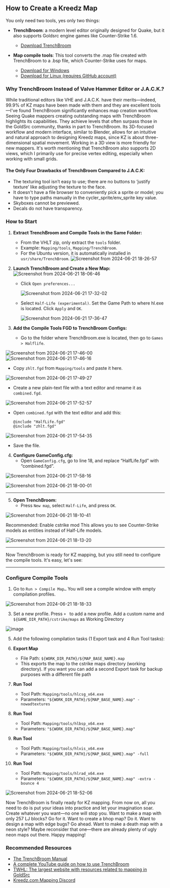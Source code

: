 ## How to Create a Kreedz Map

You only need two tools, yes only two things: 
- **TrenchBroom**: a modern level editor originally designed for Quake, but it also supports Goldsrc engine games like Counter-Strike 1.6.
  - [Download TrenchBroom](https://github.com/TrenchBroom/TrenchBroom/releases)
  
- **Map compile tools**: This tool converts the .map file created with TrenchBroom to a .bsp file, which Counter-Strike uses for maps.
  - [Download for Windows](https://github.com/twhl-community/VHLT-V34/releases)
  - [Download for Linux (requires GitHub account)](https://github.com/khanghugo/SDHLT/actions/runs/8559616842)

### Why TrenchBroom Instead of Valve Hammer Editor or J.A.C.K.?

While traditional editors like VHE and J.A.C.K. have their merits—indeed, 99.9% of KZ maps have been made with them and they are excellent tools—I've found TrenchBroom significantly enhances map creation workflow. Seeing Quake mappers creating outstanding maps with TrenchBroom highlights its capabilities. They achieve levels that often surpass those in the GoldSrc community, thanks in part to TrenchBroom. Its 3D-focused workflow and modern interface, similar to Blender, allows for an intuitive and natural approach to designing Kreedz maps, since KZ is about three-dimensional spatial movement. Working in a 3D view is more friendly for new mappers. It's worth mentioning that TrenchBroom also supports 2D views, which I primarily use for precise vertex editing, especially when working with small grids.

#### The Only Four Drawbacks of TrenchBroom Compared to J.A.C.K:

- The texturing tool isn’t easy to use; there are no buttons to ‘justify texture’ like adjusting the texture to the face.
- It doesn't have a file browser to conveniently pick a sprite or model; you have to type paths manually in the cycler_sprite/env_sprite key value.
- Skyboxes cannot be previewed.
- Decals do not have transparency.

### How to Start

1. **Extract TrenchBroom and Compile Tools in the Same Folder:**
   - From the VHLT zip, only extract the `tools` folder.
   - Example: `Mapping/tools`, `Mapping/TrenchBroom`.
   - For the Ubuntu version, it is automatically installed in `usr/share/TrenchBroom`.
     ![Screenshot from 2024-06-21 18-26-57](https://github.com/G2Pavon/G2Pavon.github.io/assets/14117486/87a30114-a0fe-4b9e-b7aa-6558ca4484fb)


2. **Launch TrenchBroom and Create a New Map:**
   ![Screenshot from 2024-06-21 18-06-46](https://github.com/G2Pavon/G2Pavon.github.io/assets/14117486/4b0ffb0e-2b03-4f95-b425-e3fbce388e74)

   - Click `Open preferences...`
     
     ![Screenshot from 2024-06-21 17-32-02](https://github.com/G2Pavon/G2Pavon.github.io/assets/14117486/14db38f9-2dfc-4f45-8584-2bed76f3ecc0)

   - Select `Half-Life (experimental)`. Set the Game Path to where hl.exe is located. Click `Apply` and `OK`.
     
     ![Screenshot from 2024-06-21 17-36-47](https://github.com/G2Pavon/G2Pavon.github.io/assets/14117486/b88f69e4-f825-4994-a51c-99a97c0f803f)


4. **Add the Compile Tools FGD to TrenchBroom Configs:**
   - Go to the folder where TrenchBroom.exe is located, then go to `Games > Halflife`.

![Screenshot from 2024-06-21 17-46-00](https://github.com/G2Pavon/G2Pavon.github.io/assets/14117486/a1e9ea57-7912-401c-8968-dd5f8331ec54)
![Screenshot from 2024-06-21 17-46-16](https://github.com/G2Pavon/G2Pavon.github.io/assets/14117486/54da83ff-8993-4814-91ad-02b75a4d5cc1)



   - Copy `zhlt.fgd` from `Mapping/tools` and paste it here.

![Screenshot from 2024-06-21 17-49-27](https://github.com/G2Pavon/G2Pavon.github.io/assets/14117486/99e2b7d1-880a-4ebb-8218-6831c07d6bef)

     
   - Create a new plain-text file with a text editor and rename it as `combined.fgd`.

![Screenshot from 2024-06-21 17-52-57](https://github.com/G2Pavon/G2Pavon.github.io/assets/14117486/81570051-848e-453b-854a-ae607f8f655b)

     
   - Open `combined.fgd` with the text editor and add this:
     ```plaintext
     @include "HalfLife.fgd"
     @include "zhlt.fgd"
     ```

![Screenshot from 2024-06-21 17-54-35](https://github.com/G2Pavon/G2Pavon.github.io/assets/14117486/23614cab-4116-4b9f-9dc6-a1f1b4382357)

     
   - Save the file.

4. **Configure GameConfig.cfg:**
   - Open `GameConfig.cfg`, go to line 18, and replace “HalfLife.fgd” with “combined.fgd”.

![Screenshot from 2024-06-21 17-58-16](https://github.com/G2Pavon/G2Pavon.github.io/assets/14117486/df84df2b-bc0b-4d5b-9aa4-710e1a4b8eab)

![Screenshot from 2024-06-21 18-00-01](https://github.com/G2Pavon/G2Pavon.github.io/assets/14117486/ec60d7c7-bc93-4bee-96b8-71ddeaf92a10)

---


5. **Open TrenchBroom:**
   - Press `New map`, select `Half-Life`, and press `OK`.

![Screenshot from 2024-06-21 18-10-41](https://github.com/G2Pavon/G2Pavon.github.io/assets/14117486/65c3525f-21c7-4752-bad3-c9f4082581f5)

Recommended: Enable cstrike mod
This allows you to see Counter-Strike models as entities instead of Half-Life models.

![Screenshot from 2024-06-21 18-13-20](https://github.com/G2Pavon/G2Pavon.github.io/assets/14117486/8447d1cf-d8af-4990-b477-5aa110636494)

----
Now TrenchBroom is ready for KZ mapping, but you still need to configure the compile tools. It's easy, let's see:

----

### Configure Compile Tools

1. Go to `Run > Compile Map…` You will see a compile window with empty compilation profiles.

![Screenshot from 2024-06-21 18-18-33](https://github.com/G2Pavon/G2Pavon.github.io/assets/14117486/bd94ea12-ca7d-4cde-83d9-76b26c652062)

   
3. Set a new profile. Press `+ ` to add a new profile. Add a custom name and `${GAME_DIR_PATH}/cstrike/maps` as Working Directory

![image](https://github.com/G2Pavon/G2Pavon.github.io/assets/14117486/d6945617-5518-4df5-8586-9c31514af8cd)



   
5. Add the following compilation tasks (1 Export task and 4 Run Tool tasks):

1. **Export Map**
   - File Path: `${WORK_DIR_PATH}/${MAP_BASE_NAME}.map`
   - This exports the map to the cstrike maps directory (working directory). If you want you can add a second Export task for backup purposes with a different file path

2. **Run Tool**
   - Tool Path: `Mapping/tools/hlcsg_x64.exe`
   - Parameters: `"${WORK_DIR_PATH}/${MAP_BASE_NAME}.map" -nowadtextures`

3. **Run Tool**
   - Tool Path: `Mapping/tools/hlbsp_x64.exe`
   - Parameters: `"${WORK_DIR_PATH}/${MAP_BASE_NAME}.map"`

4. **Run Tool**
   - Tool Path: `Mapping/tools/hlvis_x64.exe`
   - Parameters: `"${WORK_DIR_PATH}/${MAP_BASE_NAME}.map" -full`

5. **Run Tool**
   - Tool Path: `Mapping/tools/hlrad_x64.exe`
   - Parameters: `"${WORK_DIR_PATH}/${MAP_BASE_NAME}.map" -extra -bounce 4`

![Screenshot from 2024-06-21 18-52-06](https://github.com/G2Pavon/G2Pavon.github.io/assets/14117486/609928b3-55bf-48ef-833a-faf6be3ad969)


Now TrenchBroom is finally ready for KZ mapping. From now on, all you need to do is put your ideas into practice and let your imagination soar. Create whatever you want—no one will stop you. Want to make a map with only 257 LJ blocks? Go for it. Want to create a bhop map? Do it. Want to design a map with edge bugs? Go ahead. Want to make a death map with a neon style? Maybe reconsider that one—there are already plenty of ugly neon maps out there. Happy mapping!

### Recommended Resources

- [The TrenchBroom Manual](https://kristianduske.com/trenchbroom/docs/latest/)
- [A complete YouTube guide on how to use TrenchBroom](https://www.youtube.com/playlist?list=PLNeRF-3NOXG8gg9WHP05mP2RRV8_5BdWl)
- [TWHL: The largest website with resources related to mapping in GoldSrc](https://twhl.info/)
- [Kreedz.com Mapping Discord](https://discord.gg/kreedz)
